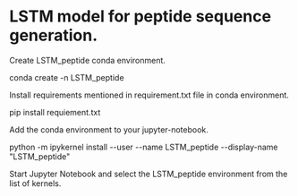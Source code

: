 # LSTM model for peptide sequence generation.

Create LSTM_peptide conda environment.

conda create -n LSTM_peptide

Install requirements mentioned in requirement.txt file in conda environment.

pip install requiement.txt

Add the conda environment to your jupyter-notebook. 

python -m ipykernel install --user --name LSTM_peptide --display-name "LSTM_peptide"

Start Jupyter Notebook and select the LSTM_peptide environment from the list of kernels.
